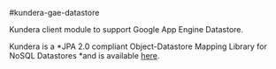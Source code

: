#kundera-gae-datastore

Kundera client module to support Google App Engine Datastore.


Kundera is a *JPA 2.0 compliant Object-Datastore Mapping Library for NoSQL Datastores *and is available [here](https://github.com/impetus-opensource/Kundera).
